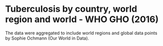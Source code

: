 # Tuberculosis by country, world region and world - WHO GHO (2016)

The data were aggregated to include world regions and global data points by Sophie Ochmann (Our World in Data). 